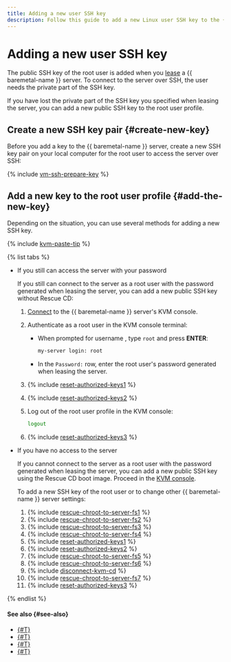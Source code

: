 ```yaml
---
title: Adding a new user SSH key
description: Follow this guide to add a new Linux user SSH key to the {{ baremetal-name }} server using a Rescue CD boot image.
---
```


# Adding a new user SSH key

The public SSH key of the root user is added when you [lease](./server-lease.md) a {{ baremetal-name }} server. To connect to the server over SSH, the user needs the private part of the SSH key.

If you have lost the private part of the SSH key you specified when leasing the server, you can add a new public SSH key to the root user profile.

## Create a new SSH key pair {#create-new-key}

Before you add a key to the {{ baremetal-name }} server, create a new SSH key pair on your local computer for the root user to access the server over SSH:

{% include [vm-ssh-prepare-key](../../../_includes/vm-ssh-prepare-key.md) %}

## Add a new key to the root user profile {#add-the-new-key}

Depending on the situation, you can use several methods for adding a new SSH key.

{% include [kvm-paste-tip](../../../_includes/baremetal/kvm-paste-tip.md) %}

{% list tabs %}

- If you still can access the server with your password

  If you still can connect to the server as a root user with the password generated when leasing the server, you can add a new public SSH key without Rescue CD:

  1. [Connect](./server-kvm.md) to the {{ baremetal-name }} server's KVM console.
  1. Authenticate as a root user in the KVM console terminal:

      * When prompted for username , type `root` and press **ENTER**:

          ```bash
          my-server login: root
          ```
      * In the `Password:` row, enter the root user's password generated when leasing the server.
  1. {% include [reset-authorized-keys1](../../../_includes/baremetal/instruction-steps/reset-authorized-keys1.md) %}
  1. {% include [reset-authorized-keys2](../../../_includes/baremetal/instruction-steps/reset-authorized-keys2.md) %}
  1. Log out of the root user profile in the KVM console:

      ```bash
      logout
      ```
  1. {% include [reset-authorized-keys3](../../../_includes/baremetal/instruction-steps/reset-authorized-keys3.md) %}

- If you have no access to the server

  If you cannot connect to the server as a root user with the password generated when leasing the server, you can add a new public SSH key using the Rescue CD boot image. Proceed in the [KVM console](./server-kvm.md).

  To add a new SSH key of the root user or to change other {{ baremetal-name }} server settings:

  1. {% include [rescue-chroot-to-server-fs1](../../../_includes/baremetal/instruction-steps/rescue-chroot-to-server-fs1.md) %}
  1. {% include [rescue-chroot-to-server-fs2](../../../_includes/baremetal/instruction-steps/rescue-chroot-to-server-fs2.md) %}
  1. {% include [rescue-chroot-to-server-fs3](../../../_includes/baremetal/instruction-steps/rescue-chroot-to-server-fs3.md) %}
  1. {% include [rescue-chroot-to-server-fs4](../../../_includes/baremetal/instruction-steps/rescue-chroot-to-server-fs4.md) %}
  1. {% include [reset-authorized-keys1](../../../_includes/baremetal/instruction-steps/reset-authorized-keys1.md) %}
  1. {% include [reset-authorized-keys2](../../../_includes/baremetal/instruction-steps/reset-authorized-keys2.md) %}
  1. {% include [rescue-chroot-to-server-fs5](../../../_includes/baremetal/instruction-steps/rescue-chroot-to-server-fs5.md) %}
  1. {% include [rescue-chroot-to-server-fs6](../../../_includes/baremetal/instruction-steps/rescue-chroot-to-server-fs6.md) %}
  1. {% include [disconnect-kvm-cd](../../../_includes/baremetal/disconnect-kvm-cd.md) %}
  1. {% include [rescue-chroot-to-server-fs7](../../../_includes/baremetal/instruction-steps/rescue-chroot-to-server-fs7.md) %}
  1. {% include [reset-authorized-keys3](../../../_includes/baremetal/instruction-steps/reset-authorized-keys3.md) %}

{% endlist %}

#### See also {#see-also}

* [{#T}](./rescue-boot.md)
* [{#T}](./reset-password.md)
* [{#T}](./restore-grub.md)
* [{#T}](./switch-raid-member.md)